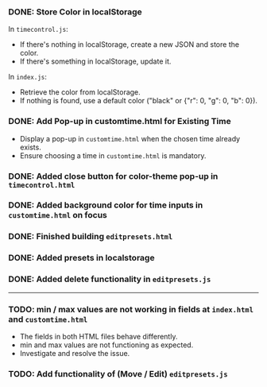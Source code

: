 ### DONE: Store Color in localStorage
In `timecontrol.js`:
- If there's nothing in localStorage, create a new JSON and store the color.
- If there's something in localStorage, update it.

In `index.js`:
- Retrieve the color from localStorage.
- If nothing is found, use a default color ("black" or {"r": 0, "g": 0, "b": 0}).

### DONE: Add Pop-up in customtime.html for Existing Time
- Display a pop-up in `customtime.html` when the chosen time already exists.
- Ensure choosing a time in `customtime.html` is mandatory.

### DONE: Added close button for color-theme pop-up in `timecontrol.html`

### DONE: Added background color for time inputs in `customtime.html` on focus

### DONE: Finished building `editpresets.html`

### DONE: Added presets in localstorage

### DONE: Added delete functionality in `editpresets.js`

----------------------------------------------------------------------------------------

### TODO: min / max values are not working in fields at `index.html` and `customtime.html`
- The fields in both HTML files behave differently.
- min and max values are not functioning as expected.
- Investigate and resolve the issue.

### TODO: Add functionality of (Move / Edit)  `editpresets.js`

